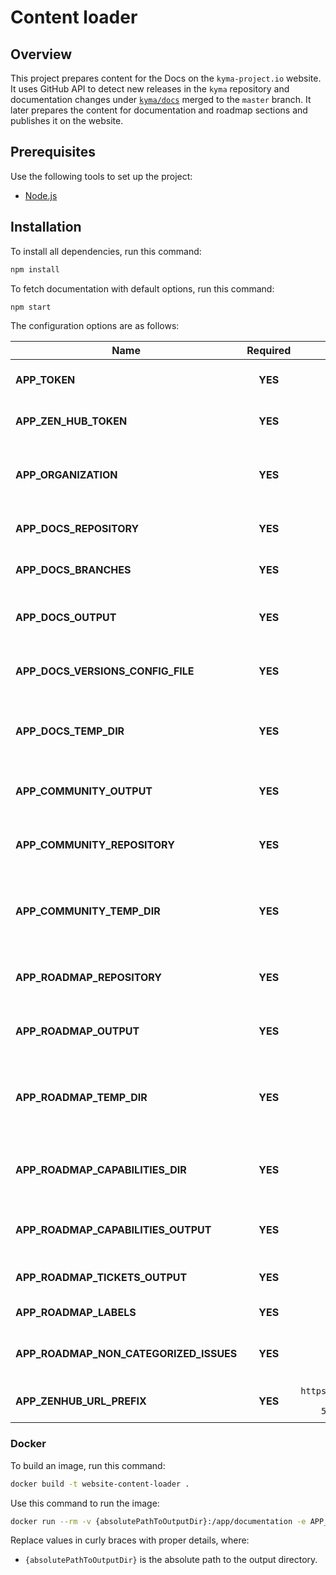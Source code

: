 # Content loader

## Overview

This project prepares content for the Docs on the `kyma-project.io` website. It uses GitHub API to detect new releases in the `kyma` repository and documentation changes under [`kyma/docs`](https://github.com/kyma-project/kyma/tree/master/docs) merged to the `master` branch. It later prepares the content for documentation and roadmap sections and publishes it on the website.

## Prerequisites

Use the following tools to set up the project:

- [Node.js](https://nodejs.org/en/)

## Installation

To install all dependencies, run this command:

``` bash
npm install
```

To fetch documentation with default options, run this command:

``` bash
npm start
```

The configuration options are as follows:

| Name                                    | Required | Default value            | Description                                                           |
| ----------------------------------------| :------: | :----------------------: | --------------------------------------------------------------------- |
| **APP_TOKEN**                           | **YES**  | `null`                   | The GitHub API OAuth token                                            |
| **APP_ZEN_HUB_TOKEN**                   | **YES**  | `null`                   | The ZenHub API OAuth token                                            |
| **APP_ORGANIZATION**                    | **YES**  | `kyma-project`           | The GitHub organization that owns a given repository                  |
| **APP_DOCS_REPOSITORY**                 | **YES**  | `kyma`                   | The repository with documentation                                     |
| **APP_DOCS_BRANCHES**                   | **YES**  | `["master"]`             | The branches with documentation                                       |
| **APP_DOCS_OUTPUT**                     | **YES**  | `docs`                   | The path for storing the documentation results                        |
| **APP_DOCS_VERSIONS_CONFIG_FILE**       | **YES**  | `versions.json`          | The path to the website documentation configuration                   |
| **APP_DOCS_TEMP_DIR**                   | **YES**  | `tempDocsDir`            | The path for storing temporary data for documentation                 |
| **APP_COMMUNITY_OUTPUT**                | **YES**  | `community`              | The path for storing the community content results                    |
| **APP_COMMUNITY_REPOSITORY**            | **YES**  | `community`              | The repository with the community content                             |
| **APP_COMMUNITY_TEMP_DIR**              | **YES**  | `tempCommunityDir`       | The path for storing temporary data for the community content         |
| **APP_ROADMAP_REPOSITORY**              | **YES**  | `community`              | The repository with capabilities descriptions                         |
| **APP_ROADMAP_OUTPUT**                  | **YES**  | `roadmap`                | The path for storing the roadmap content results                      |
| **APP_ROADMAP_TEMP_DIR**                | **YES**  | `tempRoadmapDir`         | The path for storing temporary data for roadmap content               |
| **APP_ROADMAP_CAPABILITIES_DIR**        | **YES**  | `capabilities`           | The capabilities location in the community repository                 |
| **APP_ROADMAP_CAPABILITIES_OUTPUT**     | **YES**  | `roadmap/capabilities`   | The path for storing the capabilities results                         |
| **APP_ROADMAP_TICKETS_OUTPUT**          | **YES**  | `roadmap/tickets.json`   | The path for storing the tickets results                              |
| **APP_ROADMAP_LABELS**                  | **YES**  | `["Epic"]`               | The labels for tickets                                                |
| **APP_ROADMAP_NON_CATEGORIZED_ISSUES**  | **YES**  | `Future`                 | The release name for non categorized issues                           |
| **APP_ZENHUB_URL_PREFIX**               | **YES**  | `https://app.zenhub.com/workspaces/kyma---all-repositories-5b6d5985084045741e744dea/issues` | The prefix for a ZenHub issue url |

### Docker

To build an image, run this command:

``` bash
docker build -t website-content-loader .
```

Use this command to run the image:

``` bash
docker run --rm -v {absolutePathToOutputDir}:/app/documentation -e APP_DOCS_OUTPUT=/app/documentation -e APP_DOCS_VERSIONS_CONFIG_FILE=/app/documentation/versions.json website-content-loader
```

Replace values in curly braces with proper details, where:
- `{absolutePathToOutputDir}` is the absolute path to the output directory.
